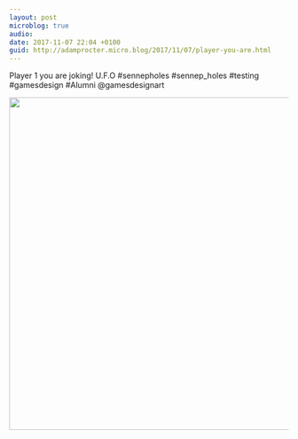 ```yaml
---
layout: post
microblog: true
audio: 
date: 2017-11-07 22:04 +0100
guid: http://adamprocter.micro.blog/2017/11/07/player-you-are.html
---
```

Player 1 you are joking! 
U.F.O #sennepholes #sennep_holes #testing #gamesdesign #Alumni @gamesdesignart

<img src="http://discursive.adamprocter.co.uk/uploads/2017/03b4c3870a.jpg" width="600" height="600" />
